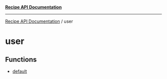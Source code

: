 [**Recipe API Documentation**](../README.md)

***

[Recipe API Documentation](../README.md) / user

# user

## Functions

- [default](functions/default.md)

